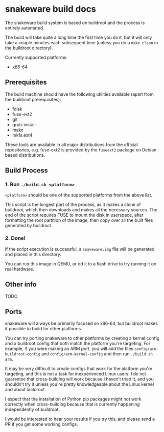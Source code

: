 # snakeware build docs
The snakeware build system is based on buildroot and the process is entirely automated.

The build will take quite a long time the first time you do it, but it will only take a couple
minutes each subsequent time (unless you do a `make clean` in the buildroot directory).

Currently supported platforms:
* x86-64

## Prerequisites
The build machine should have the following utilities available (apart from the buildroot prerequisites):
- fdisk
- fuse-ext2
- git
- grub-install
- make
- mkfs.ext4

These tools are available in all major distributions from the official repositories,
e.g. fuse-ext2 is provided by the `fuseext2` package on Debian based distributions.

## Build Process

### 1. Run `./build.sh <platform>`
`<platform>` should be one of the supported platforms from the above list.

This script is the longest part of the process, as it makes a clone of buildroot, which then downloads
and makes all the necessary sources. The end of the script requires FUSE to mount the disk in userspace,
after formatting the root partition of the image, then copy over all the built files generated by buildroot.

### 2. Done!
If the script execution is successful, a `snakeware.img` file will be generated and placed in this directory.

You can run this image in QEMU, or dd it to a flash drive to try running it on real hardware.

## Other info
TODO

## Ports
snakeware will always be primarily focused on x86-64, but buildroot makes it possible to build for
other platforms.

You can try porting snakeware to other platforms by creating a kernel config and a buildroot config that
both match the platform you're targeting. For example, if you were making an ARM port, you will add
the files `config/arm-buildroot-config` and `config/arm-kernel-config` and then run `./build.sh arm`.

It may be very difficult to create configs that work for the platform you're targeting, and this is not
a task for inexperienced Linux users. I do not guarantee that cross-building will work because I haven't
tried it, and you shouldn't try it unless you're pretty knowledgeable about the Linux kernel and about
buildroot.

I expect that the installation of Python pip packages might not work correctly when cross-building because
that is currently happening independently of buildroot.

I would be interested to hear your results if you try this, and please send a PR if you get some working configs.
